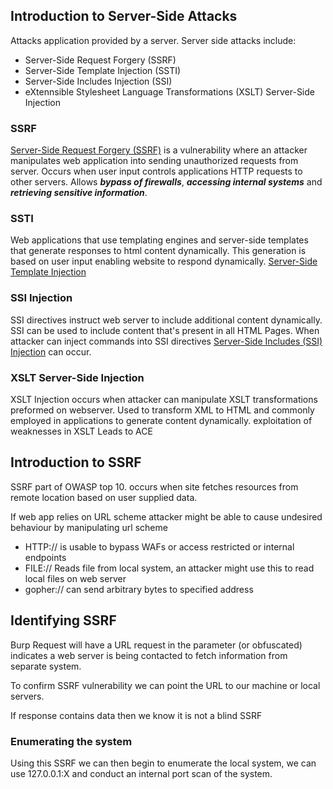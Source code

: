 ## Introduction to Server-Side Attacks 
Attacks application provided by a server. 
Server side attacks include: 
- Server-Side Request Forgery (SSRF)
- Server-Side Template Injection (SSTI)
- Server-Side Includes Injection (SSI)
- eXtennsible Stylesheet Language Transformations (XSLT) Server-Side Injection

### SSRF
[Server-Side Request Forgery (SSRF)](https://owasp.org/www-community/attacks/Server_Side_Request_Forgery) is a vulnerability where an attacker manipulates web application into sending unauthorized requests from server. Occurs when user input controls applications HTTP requests to other servers. Allows ***bypass of firewalls***, ***accessing internal systems*** and ***retrieving sensitive information***. 

### SSTI
Web applications that use templating engines and server-side templates that generate responses to html content dynamically. This generation is based on user input enabling website to respond dynamically. [Server-Side Template Injection](https://owasp.org/www-project-web-security-testing-guide/v41/4-Web_Application_Security_Testing/07-Input_Validation_Testing/18-Testing_for_Server_Side_Template_Injection)

### SSI Injection
SSI directives instruct web server to include additional content dynamically. SSI can be used to include content that's present in all HTML Pages. When attacker can inject commands into SSI directives [Server-Side Includes (SSI) Injection](https://owasp.org/www-community/attacks/Server-Side_Includes_(SSI)_Injection) can occur. 

### XSLT Server-Side Injection
XSLT Injection occurs when attacker can manipulate XSLT transformations preformed on webserver. Used to transform XML to HTML and commonly employed in applications to generate content dynamically. exploitation of weaknesses in XSLT Leads to ACE

## Introduction to SSRF 
SSRF part of OWASP top 10. occurs when site fetches resources from remote location based on user supplied data. 

If web app relies on URL scheme attacker might be able to cause undesired behaviour by manipulating url scheme
- HTTP:// is usable to bypass WAFs or access restricted or internal endpoints
- FILE:// Reads file from local system, an attacker might use this to read local files on web server
- gopher:// can send arbitrary bytes to specified address 

## Identifying SSRF
Burp Request will have a URL request in the parameter (or obfuscated) indicates a web server is being contacted to fetch information from separate system.

To confirm SSRF vulnerability we can point the URL to our machine or local servers.

If response contains data then we know it is not a blind SSRF

### Enumerating the system
Using this SSRF we can then begin to enumerate the local system, we can use 127.0.0.1:X and conduct an internal port scan of the system. 